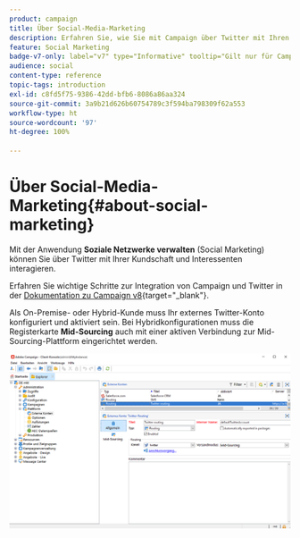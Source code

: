```yaml
---
product: campaign
title: Über Social-Media-Marketing
description: Erfahren Sie, wie Sie mit Campaign über Twitter mit Ihren Kunden interagieren können
feature: Social Marketing
badge-v7-only: label="v7" type="Informative" tooltip="Gilt nur für Campaign Classic v7"
audience: social
content-type: reference
topic-tags: introduction
exl-id: c8fd5f75-9386-42dd-bfb6-8086a86aa324
source-git-commit: 3a9b21d626b60754789c3f594ba798309f62a553
workflow-type: ht
source-wordcount: '97'
ht-degree: 100%

---
```


# Über Social-Media-Marketing{#about-social-marketing}



Mit der Anwendung **Soziale Netzwerke verwalten** (Social Marketing) können Sie über Twitter mit Ihrer Kundschaft und Interessenten interagieren.

Erfahren Sie wichtige Schritte zur Integration von Campaign und Twitter in der [Dokumentation zu Campaign v8](https://experienceleague.adobe.com/docs/campaign/campaign-v8/connect/fda.html?lang=de){target="_blank"}.

Als On-Premise- oder Hybrid-Kunde muss Ihr externes Twitter-Konto konfiguriert und aktiviert sein. Bei Hybridkonfigurationen muss die Registerkarte **Mid-Sourcing** auch mit einer aktiven Verbindung zur Mid-Sourcing-Plattform eingerichtet werden.

![](assets/tw-external-account.png)
